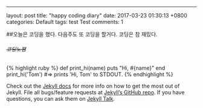 ---
layout: post
title:  "happy coding diary"
date:   2017-03-23 01:30:13 +0800
categories: Default
tags: test Test
comments: 1

##오늘은 코딩을 했다. 다음주도 또 코딩을 할거다. 코딩은 참 재밌다. <h6> ~~코딩노잼~~ </h6>
{% highlight ruby %}
def print_hi(name)
  puts "Hi, #{name}"
end
print_hi('Tom')
#=> prints 'Hi, Tom' to STDOUT.
{% endhighlight %}

Check out the [Jekyll docs][jekyll-docs] for more info on how to get the most out of Jekyll. File all bugs/feature requests at [Jekyll’s GitHub repo][jekyll-gh]. If you have questions, you can ask them on [Jekyll Talk][jekyll-talk].

[jekyll-docs]: https://jekyllrb.com/docs/home
[jekyll-gh]:   https://github.com/jekyll/jekyll
[jekyll-talk]: https://talk.jekyllrb.com/
